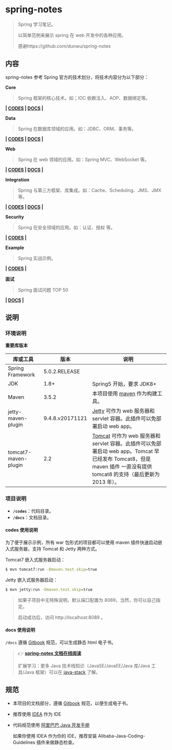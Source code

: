 # spring-notes

> Spring 学习笔记。
>
> 以简单范例来展示 spring 在 web 开发中的各种应用。
>
> 感谢https://github.com/dunwu/spring-notes
>

## 内容

spring-notes 参考 Spring 官方的技术划分，将技术内容分为以下部分：

**Core**

> Spring 框架的核心技术。如；IOC 依赖注入、AOP、数据绑定等。

**| [CODES](https://github.com/dunwu/spring-notes/tree/master/codes/core) | [DOCS](https://github.com/dunwu/spring-notes/tree/master/docs/spring/core) |**

**Data**

> Spring 在数据库领域的应用。如：JDBC、ORM、事务等。

**| [CODES](https://github.com/dunwu/spring-notes/tree/master/codes/data) | [DOCS](https://github.com/dunwu/spring-notes/tree/master/docs/spring/data) |**

**Web**

> Spring 在 web 领域的应用。如：Spring MVC、WebSocket 等。

**| [CODES](https://github.com/dunwu/spring-notes/tree/master/codes/web) | [DOCS](https://github.com/dunwu/spring-notes/tree/master/docs/spring/web) |**

**Integration**

> Spring 与第三方框架、库集成。如：Cache、Scheduling、JMS、JMX 等。

**| [CODES](https://github.com/dunwu/spring-notes/tree/master/codes/integration) | [DOCS](https://github.com/dunwu/spring-notes/tree/master/docs/spring/integration) |**

**Security**

> Spring 在安全领域的应用。如：认证、授权 等。

**| [CODES](https://github.com/dunwu/spring-notes/tree/master/codes/security) |**

**Example**

> Spring 实战示例。

**| [CODES](https://github.com/dunwu/spring-notes/tree/master/codes/example) |**

**面试**

> Spring 面试问题 TOP 50

**| [DOCS](https://github.com/dunwu/spring-notes/tree/master/docs/spring/spring-interview.md) |**

## 说明

### 环境说明

**重要库版本**

| 库或工具             | 版本            | 说明                                                                                                                                                                                                          |
| -------------------- | --------------- | ------------------------------------------------------------------------------------------------------------------------------------------------------------------------------------------------------------- |
| Spring Framework     | 5.0.2.RELEASE   |                                                                                                                                                                                                               |
| JDK                  | 1.8+            | Spring5 开始，要求 JDK8+                                                                                                                                                                                      |
| Maven                | 3.5.2           | 本项目使用 [maven](https://maven.apache.org/index.html) 作为构建工具。                                                                                                                                        |
| jetty-maven-plugin   | 9.4.8.v20171121 | [Jetty](http://www.eclipse.org/jetty/) 可作为 web 服务器和 servlet 容器。此插件可以免部署启动 web app。                                                                                                       |
| tomcat7-maven-plugin | 2.2             | [Tomcat](https://tomcat.apache.org/index.html) 可作为 web 服务器和 servlet 容器。此插件可以免部署启动 web app。Tomcat 早已经发布 Tomcat8，但是 maven 插件 一直没有提供 tomcat8 的支持（最后更新为 2013 年）。 |

### 项目说明

- **`/codes`**：代码目录。
- **`/docs`**：文档目录。

#### codes 使用说明

为了便于展示示例，所有 war 包形式的项目都可以使用 maven 插件快速启动嵌入式服务器，支持 Tomcat 和 Jetty 两种方式。

Tomcat7 嵌入式服务器启动：

```bash
$ mvn tomcat7:run -Dmaven.test.skip=true
```

Jetty 嵌入式服务器启动：

```bash
$ mvn jetty:run -Dmaven.test.skip=true
```

> 如果子项目中无特殊说明，默认端口配置为 8089，当然，你可以自己指定。
>
> 启动成功后，访问 http://localhost:8089 。

#### docs 使用说明

`/docs` 遵循 [Gitbook](https://github.com/GitbookIO/gitbook) 规范，可以生成静态 html 电子书。

> :point_right: [**spring-notes 文档在线阅读**](https://dunwu.gitbooks.io/spring-notes/)
>
> 扩展学习：更多 Java 技术栈知识（JavaSE/JavaEE/Java 库/Java 工具/Java 框架）可以在 [java-stack](https://github.com/dunwu/java-stack) 了解。

## 规范

- 本项目的文档部分，遵循 [Gitbook](https://github.com/GitbookIO/gitbook) 规范，以便生成电子书。

- 推荐使用 [IDEA](https://www.jetbrains.com/idea/) 作为 IDE

- 代码规范使用 [阿里巴巴 Java 开发手册](https://github.com/alibaba/p3c)

  如果你使用 IDEA 作为你的 IDE，推荐安装 Alibaba-Java-Coding-Guidelines 插件来做静态检查。
